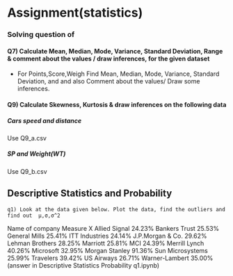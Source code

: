 # Assignment(statistics)
### Solving question of
#### Q7) Calculate Mean, Median, Mode, Variance, Standard Deviation, Range &     comment about the values / draw inferences, for the given dataset
-	For Points,Score,Weigh
Find Mean, Median, Mode, Variance, Standard Deviation, and  and also Comment about the values/ Draw some inferences.
#### Q9) Calculate Skewness, Kurtosis & draw inferences on the following data
##### Cars speed and distance 
Use Q9_a.csv
##### SP and Weight(WT)
Use Q9_b.csv

## Descriptive Statistics and Probability
	q1) Look at the data given below. Plot the data, find the outliers and find out  μ,σ,σ^2
  Name of company Measure X Allied Signal 24.23% Bankers Trust 25.53% General Mills 25.41% ITT Industries 24.14% J.P.Morgan & Co. 29.62% Lehman Brothers 28.25% Marriott 25.81% MCI 24.39% Merrill Lynch 40.26% Microsoft 32.95% Morgan Stanley 91.36% Sun Microsystems 25.99% Travelers 39.42% US Airways 26.71% Warner-Lambert 35.00%(answer in Descriptive Statistics Probability q1.ipynb)
